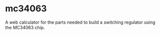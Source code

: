 # mc34063

A web calculator for the parts needed to build a switching regulator
using the MC34063 chip.
